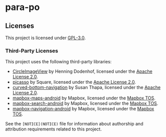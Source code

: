 # para-po
## Licenses

This project is licensed under [GPL-3.0](LICENSE).

### Third-Party Licenses

This project uses the following third-party libraries:

- [CircleImageView](https://github.com/hdodenhof/CircleImageView) by Henning Dodenhof, licensed under the [Apache License 2.0](LICENSE-APACHE-2.0.txt).
- [picasso](https://github.com/square/picasso) by Square, licensed under the [Apache License 2.0](LICENSE-APACHE-2.0.txt).
- [curved-bottom-navigation](https://github.com/susonthapa/curved-bottom-navigation) by Susan Thapa, licensed under the [Apache License 2.0](LICENSE-APACHE-2.0.txt).
- [mapbox-maps-android](https://github.com/mapbox/mapbox-maps-android) by Mapbox, licensed under the [Mapbox TOS](https://www.mapbox.com/legal/tos/).
- [mapbox-search-android](https://github.com/mapbox/mapbox-search-android) by Mapbox, licensed under the [Mapbox TOS](https://www.mapbox.com/legal/tos/).
- [mapbox-navigation-android](https://github.com/mapbox/mapbox-navigation-android) by Mapbox, licensed under the [Mapbox TOS](https://www.mapbox.com/legal/tos/).

See the `[NOTICE](NOTICE)` file for information about authorship and attribution requirements related to this project.

